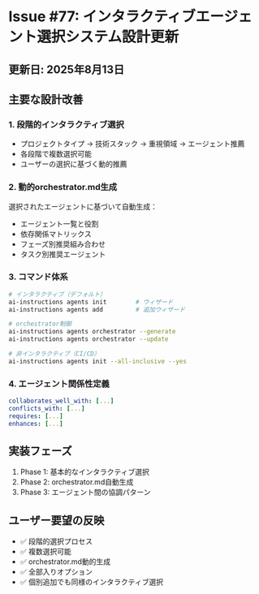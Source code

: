 # Issue #77: インタラクティブエージェント選択システム設計更新

## 更新日: 2025年8月13日

## 主要な設計改善

### 1. 段階的インタラクティブ選択
- プロジェクトタイプ → 技術スタック → 重視領域 → エージェント推薦
- 各段階で複数選択可能
- ユーザーの選択に基づく動的推薦

### 2. 動的orchestrator.md生成
選択されたエージェントに基づいて自動生成：
- エージェント一覧と役割
- 依存関係マトリックス
- フェーズ別推奨組み合わせ
- タスク別推奨エージェント

### 3. コマンド体系
```bash
# インタラクティブ（デフォルト）
ai-instructions agents init        # ウィザード
ai-instructions agents add         # 追加ウィザード

# orchestrator制御
ai-instructions agents orchestrator --generate
ai-instructions agents orchestrator --update

# 非インタラクティブ（CI/CD）
ai-instructions agents init --all-inclusive --yes
```

### 4. エージェント関係性定義
```yaml
collaborates_well_with: [...]
conflicts_with: [...]
requires: [...]
enhances: [...]
```

## 実装フェーズ
1. Phase 1: 基本的なインタラクティブ選択
2. Phase 2: orchestrator.md自動生成
3. Phase 3: エージェント間の協調パターン

## ユーザー要望の反映
- ✅ 段階的選択プロセス
- ✅ 複数選択可能
- ✅ orchestrator.md動的生成
- ✅ 全部入りオプション
- ✅ 個別追加でも同様のインタラクティブ選択